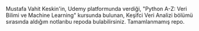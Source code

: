 Mustafa Vahit Keskin'in, Udemy platformunda verdiği, "Python A-Z: Veri Bilimi ve Machine Learning" kursunda bulunan, 
Keşifci Veri Analizi bölümü sırasında aldığım notlarıbu repoda bulabilirsiniz. Tamamlanmamış repo.
